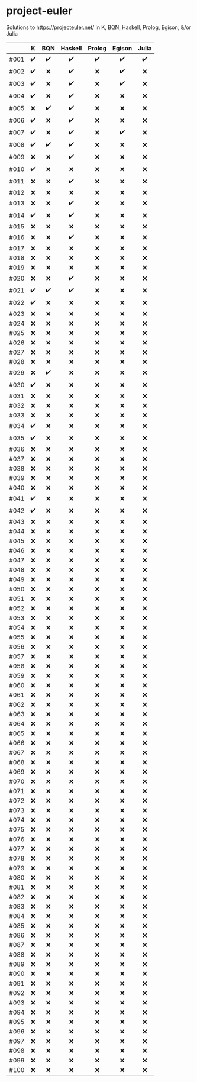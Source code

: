 # project-euler
Solutions to https://projecteuler.net/ in K, BQN, Haskell, Prolog, Egison, &amp;/or Julia

|      | K                  | BQN                | Haskell            | Prolog             | Egison             | Julia              |
| ---  | :---:              | :---:              | :---:              | :---:              | :---:              | :---:              |
| #001 | :heavy_check_mark: | :heavy_check_mark: | :heavy_check_mark: | :heavy_check_mark: | :heavy_check_mark: | :heavy_check_mark: |
| #002 | :heavy_check_mark: | :x:                | :heavy_check_mark: | :x:                | :heavy_check_mark: | :x:                |
| #003 | :heavy_check_mark: | :x:                | :heavy_check_mark: | :x:                | :heavy_check_mark: | :x:                |
| #004 | :heavy_check_mark: | :x:                | :heavy_check_mark: | :x:                | :x:                | :x:                |
| #005 | :x:                | :heavy_check_mark: | :heavy_check_mark: | :x:                | :x:                | :x:                |
| #006 | :heavy_check_mark: | :x:                | :heavy_check_mark: | :x:                | :x:                | :x:                |
| #007 | :heavy_check_mark: | :x:                | :heavy_check_mark: | :x:                | :heavy_check_mark: | :x:                |
| #008 | :heavy_check_mark: | :heavy_check_mark: | :heavy_check_mark: | :x:                | :x:                | :x:                |
| #009 | :x:                | :x:                | :heavy_check_mark: | :x:                | :x:                | :x:                |
| #010 | :heavy_check_mark: | :x:                | :x:                | :x:                | :x:                | :x:                |
| #011 | :x:                | :x:                | :heavy_check_mark: | :x:                | :x:                | :x:                |
| #012 | :x:                | :x:                | :x:                | :x:                | :x:                | :x:                |
| #013 | :x:                | :x:                | :heavy_check_mark: | :x:                | :x:                | :x:                |
| #014 | :heavy_check_mark: | :x:                | :heavy_check_mark: | :x:                | :x:                | :x:                |
| #015 | :x:                | :x:                | :x:                | :x:                | :x:                | :x:                |
| #016 | :x:                | :x:                | :heavy_check_mark: | :x:                | :x:                | :x:                |
| #017 | :x:                | :x:                | :x:                | :x:                | :x:                | :x:                |
| #018 | :x:                | :x:                | :x:                | :x:                | :x:                | :x:                |
| #019 | :x:                | :x:                | :x:                | :x:                | :x:                | :x:                |
| #020 | :x:                | :x:                | :heavy_check_mark: | :x:                | :x:                | :x:                |
| #021 | :heavy_check_mark: | :heavy_check_mark: | :heavy_check_mark: | :x:                | :x:                | :x:                |
| #022 | :heavy_check_mark: | :x:                | :x:                | :x:                | :x:                | :x:                |
| #023 | :x:                | :x:                | :x:                | :x:                | :x:                | :x:                |
| #024 | :x:                | :x:                | :x:                | :x:                | :x:                | :x:                |
| #025 | :x:                | :x:                | :x:                | :x:                | :x:                | :x:                |
| #026 | :x:                | :x:                | :x:                | :x:                | :x:                | :x:                |
| #027 | :x:                | :x:                | :x:                | :x:                | :x:                | :x:                |
| #028 | :x:                | :x:                | :x:                | :x:                | :x:                | :x:                |
| #029 | :x:                | :heavy_check_mark: | :x:                | :x:                | :x:                | :x:                |
| #030 | :heavy_check_mark: | :x:                | :x:                | :x:                | :x:                | :x:                |
| #031 | :x:                | :x:                | :x:                | :x:                | :x:                | :x:                |
| #032 | :x:                | :x:                | :x:                | :x:                | :x:                | :x:                |
| #033 | :x:                | :x:                | :x:                | :x:                | :x:                | :x:                |
| #034 | :heavy_check_mark: | :x:                | :x:                | :x:                | :x:                | :x:                |
| #035 | :heavy_check_mark: | :x:                | :x:                | :x:                | :x:                | :x:                |
| #036 | :x:                | :x:                | :x:                | :x:                | :x:                | :x:                |
| #037 | :x:                | :x:                | :x:                | :x:                | :x:                | :x:                |
| #038 | :x:                | :x:                | :x:                | :x:                | :x:                | :x:                |
| #039 | :x:                | :x:                | :x:                | :x:                | :x:                | :x:                |
| #040 | :x:                | :x:                | :x:                | :x:                | :x:                | :x:                |
| #041 | :heavy_check_mark: | :x:                | :x:                | :x:                | :x:                | :x:                |
| #042 | :heavy_check_mark: | :x:                | :x:                | :x:                | :x:                | :x:                |
| #043 | :x:                | :x:                | :x:                | :x:                | :x:                | :x:                |
| #044 | :x:                | :x:                | :x:                | :x:                | :x:                | :x:                |
| #045 | :x:                | :x:                | :x:                | :x:                | :x:                | :x:                |
| #046 | :x:                | :x:                | :x:                | :x:                | :x:                | :x:                |
| #047 | :x:                | :x:                | :x:                | :x:                | :x:                | :x:                |
| #048 | :x:                | :x:                | :x:                | :x:                | :x:                | :x:                |
| #049 | :x:                | :x:                | :x:                | :x:                | :x:                | :x:                |
| #050 | :x:                | :x:                | :x:                | :x:                | :x:                | :x:                |
| #051 | :x:                | :x:                | :x:                | :x:                | :x:                | :x:                |
| #052 | :x:                | :x:                | :x:                | :x:                | :x:                | :x:                |
| #053 | :x:                | :x:                | :x:                | :x:                | :x:                | :x:                |
| #054 | :x:                | :x:                | :x:                | :x:                | :x:                | :x:                |
| #055 | :x:                | :x:                | :x:                | :x:                | :x:                | :x:                |
| #056 | :x:                | :x:                | :x:                | :x:                | :x:                | :x:                |
| #057 | :x:                | :x:                | :x:                | :x:                | :x:                | :x:                |
| #058 | :x:                | :x:                | :x:                | :x:                | :x:                | :x:                |
| #059 | :x:                | :x:                | :x:                | :x:                | :x:                | :x:                |
| #060 | :x:                | :x:                | :x:                | :x:                | :x:                | :x:                |
| #061 | :x:                | :x:                | :x:                | :x:                | :x:                | :x:                |
| #062 | :x:                | :x:                | :x:                | :x:                | :x:                | :x:                |
| #063 | :x:                | :x:                | :x:                | :x:                | :x:                | :x:                |
| #064 | :x:                | :x:                | :x:                | :x:                | :x:                | :x:                |
| #065 | :x:                | :x:                | :x:                | :x:                | :x:                | :x:                |
| #066 | :x:                | :x:                | :x:                | :x:                | :x:                | :x:                |
| #067 | :x:                | :x:                | :x:                | :x:                | :x:                | :x:                |
| #068 | :x:                | :x:                | :x:                | :x:                | :x:                | :x:                |
| #069 | :x:                | :x:                | :x:                | :x:                | :x:                | :x:                |
| #070 | :x:                | :x:                | :x:                | :x:                | :x:                | :x:                |
| #071 | :x:                | :x:                | :x:                | :x:                | :x:                | :x:                |
| #072 | :x:                | :x:                | :x:                | :x:                | :x:                | :x:                |
| #073 | :x:                | :x:                | :x:                | :x:                | :x:                | :x:                |
| #074 | :x:                | :x:                | :x:                | :x:                | :x:                | :x:                |
| #075 | :x:                | :x:                | :x:                | :x:                | :x:                | :x:                |
| #076 | :x:                | :x:                | :x:                | :x:                | :x:                | :x:                |
| #077 | :x:                | :x:                | :x:                | :x:                | :x:                | :x:                |
| #078 | :x:                | :x:                | :x:                | :x:                | :x:                | :x:                |
| #079 | :x:                | :x:                | :x:                | :x:                | :x:                | :x:                |
| #080 | :x:                | :x:                | :x:                | :x:                | :x:                | :x:                |
| #081 | :x:                | :x:                | :x:                | :x:                | :x:                | :x:                |
| #082 | :x:                | :x:                | :x:                | :x:                | :x:                | :x:                |
| #083 | :x:                | :x:                | :x:                | :x:                | :x:                | :x:                |
| #084 | :x:                | :x:                | :x:                | :x:                | :x:                | :x:                |
| #085 | :x:                | :x:                | :x:                | :x:                | :x:                | :x:                |
| #086 | :x:                | :x:                | :x:                | :x:                | :x:                | :x:                |
| #087 | :x:                | :x:                | :x:                | :x:                | :x:                | :x:                |
| #088 | :x:                | :x:                | :x:                | :x:                | :x:                | :x:                |
| #089 | :x:                | :x:                | :x:                | :x:                | :x:                | :x:                |
| #090 | :x:                | :x:                | :x:                | :x:                | :x:                | :x:                |
| #091 | :x:                | :x:                | :x:                | :x:                | :x:                | :x:                |
| #092 | :x:                | :x:                | :x:                | :x:                | :x:                | :x:                |
| #093 | :x:                | :x:                | :x:                | :x:                | :x:                | :x:                |
| #094 | :x:                | :x:                | :x:                | :x:                | :x:                | :x:                |
| #095 | :x:                | :x:                | :x:                | :x:                | :x:                | :x:                |
| #096 | :x:                | :x:                | :x:                | :x:                | :x:                | :x:                |
| #097 | :x:                | :x:                | :x:                | :x:                | :x:                | :x:                |
| #098 | :x:                | :x:                | :x:                | :x:                | :x:                | :x:                |
| #099 | :x:                | :x:                | :x:                | :x:                | :x:                | :x:                |
| #100 | :x:                | :x:                | :x:                | :x:                | :x:                | :x:                |
